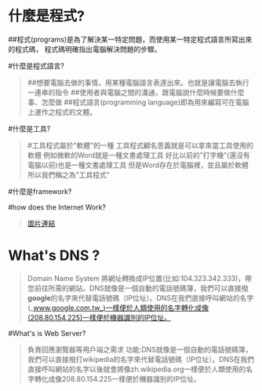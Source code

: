 # 什麼是程式?
##程式(programs)是為了解決某一特定問題，而使用某一特定程式語言所寫出來的程式碼，
程式碼明確指出電腦解決問題的步驟。

#什麼是程式語言?
>##想要電腦去做的事情，用某種電腦語言表達出來。也就是讓電腦去執行一連串的指令
>##使用者與電腦之間的溝通，跟電腦說什麼時候要做什麼事、怎麼做
>##程式語言(programming language)即為用來編寫可在電腦上運作之程式的文體。

#什麼是工具?
>#工具程式屬於"軟體"的一種 工具程式顧名思義就是可以拿來當工具使用的軟體 
例如微軟的Word就是一種文書處理工具 
好比以前的"打字機"(還沒有電腦以前)也是一種文書處理工具 
但是Word存在於電腦裡，並且屬於軟體 
所以我們稱之為"工具程式" 

#什麼是framework?



#how does the Internet Work?
> [圖片連結](https://www.wordsinarow.com/images/GoogleAds.gif)
# What's DNS ?
>Domain Name System
>將網址轉換成IP位置(比如:104.323.342.333)，帶您前往所需的網站。DNS就像是一個自動的電話號碼簿，我們可以直接撥**google**的名字來代替電話號碼（IP位址）。DNS在我們直接呼叫網站的名字(_www.google.com.tw_)一樣便於人類使用的名字轉化成像(208.80.154.225)一樣便於機器識別的IP位址。 

#What's is Web Server?
>負責回應瀏覽器等用戶端之需求
>功能:DNS就像是一個自動的電話號碼簿，我們可以直接撥打wikipedia的名字來代替電話號碼（IP位址）。DNS在我們直接呼叫網站的名字以後就會將像zh.wikipedia.org一樣便於人類使用的名字轉化成像208.80.154.225一樣便於機器識別的IP位址。
